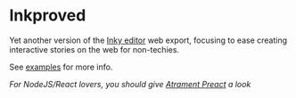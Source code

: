 # Inkproved
Yet another version of the [Inky editor](https://www.inklestudios.com/ink/) web export, focusing to ease creating interactive stories on the web for non-techies.

See [examples](./tree/main/examples) for more info.

*For NodeJS/React lovers, you should give [Atrament Preact](https://github.com/technix/atrament-preact-ui) a look*
